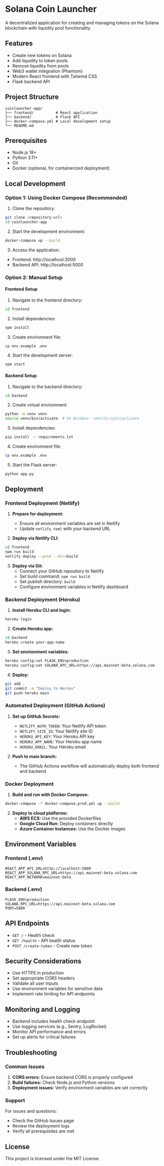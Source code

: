 # Solana Coin Launcher

A decentralized application for creating and managing tokens on the Solana blockchain with liquidity pool functionality.

## Features

- Create new tokens on Solana
- Add liquidity to token pools
- Remove liquidity from pools
- Web3 wallet integration (Phantom)
- Modern React frontend with Tailwind CSS
- Flask backend API

## Project Structure

```
coinlauncher-app/
├── frontend/          # React application
├── backend/           # Flask API
├── docker-compose.yml # Local development setup
└── README.md
```

## Prerequisites

- Node.js 18+
- Python 3.11+
- Git
- Docker (optional, for containerized deployment)

## Local Development

### Option 1: Using Docker Compose (Recommended)

1. Clone the repository:
```bash
git clone <repository-url>
cd coinlauncher-app
```

2. Start the development environment:
```bash
docker-compose up --build
```

3. Access the application:
- Frontend: http://localhost:3000
- Backend API: http://localhost:5000

### Option 2: Manual Setup

#### Frontend Setup

1. Navigate to the frontend directory:
```bash
cd frontend
```

2. Install dependencies:
```bash
npm install
```

3. Create environment file:
```bash
cp env.example .env
```

4. Start the development server:
```bash
npm start
```

#### Backend Setup

1. Navigate to the backend directory:
```bash
cd backend
```

2. Create virtual environment:
```bash
python -m venv venv
source venv/bin/activate  # On Windows: venv\Scripts\activate
```

3. Install dependencies:
```bash
pip install -r requirements.txt
```

4. Create environment file:
```bash
cp env.example .env
```

5. Start the Flask server:
```bash
python app.py
```

## Deployment

### Frontend Deployment (Netlify)

1. **Prepare for deployment:**
   - Ensure all environment variables are set in Netlify
   - Update `netlify.toml` with your backend URL

2. **Deploy via Netlify CLI:**
```bash
cd frontend
npm run build
netlify deploy --prod --dir=build
```

3. **Deploy via Git:**
   - Connect your GitHub repository to Netlify
   - Set build command: `npm run build`
   - Set publish directory: `build`
   - Configure environment variables in Netlify dashboard

### Backend Deployment (Heroku)

1. **Install Heroku CLI and login:**
```bash
heroku login
```

2. **Create Heroku app:**
```bash
cd backend
heroku create your-app-name
```

3. **Set environment variables:**
```bash
heroku config:set FLASK_ENV=production
heroku config:set SOLANA_RPC_URL=https://api.mainnet-beta.solana.com
```

4. **Deploy:**
```bash
git add .
git commit -m "Deploy to Heroku"
git push heroku main
```

### Automated Deployment (GitHub Actions)

1. **Set up GitHub Secrets:**
   - `NETLIFY_AUTH_TOKEN`: Your Netlify API token
   - `NETLIFY_SITE_ID`: Your Netlify site ID
   - `HEROKU_API_KEY`: Your Heroku API key
   - `HEROKU_APP_NAME`: Your Heroku app name
   - `HEROKU_EMAIL`: Your Heroku email

2. **Push to main branch:**
   - The GitHub Actions workflow will automatically deploy both frontend and backend

### Docker Deployment

1. **Build and run with Docker Compose:**
```bash
docker-compose -f docker-compose.prod.yml up --build
```

2. **Deploy to cloud platforms:**
   - **AWS ECS:** Use the provided Dockerfiles
   - **Google Cloud Run:** Deploy containers directly
   - **Azure Container Instances:** Use the Docker images

## Environment Variables

### Frontend (.env)
```
REACT_APP_API_URL=http://localhost:5000
REACT_APP_SOLANA_RPC_URL=https://api.mainnet-beta.solana.com
REACT_APP_NETWORK=mainnet-beta
```

### Backend (.env)
```
FLASK_ENV=production
SOLANA_RPC_URL=https://api.mainnet-beta.solana.com
PORT=5000
```

## API Endpoints

- `GET /` - Health check
- `GET /health` - API health status
- `POST /create-token` - Create new token

## Security Considerations

- Use HTTPS in production
- Set appropriate CORS headers
- Validate all user inputs
- Use environment variables for sensitive data
- Implement rate limiting for API endpoints

## Monitoring and Logging

- Backend includes health check endpoint
- Use logging services (e.g., Sentry, LogRocket)
- Monitor API performance and errors
- Set up alerts for critical failures

## Troubleshooting

### Common Issues

1. **CORS errors:** Ensure backend CORS is properly configured
2. **Build failures:** Check Node.js and Python versions
3. **Deployment issues:** Verify environment variables are set correctly

### Support

For issues and questions:
- Check the GitHub Issues page
- Review the deployment logs
- Verify all prerequisites are met

## License

This project is licensed under the MIT License.
